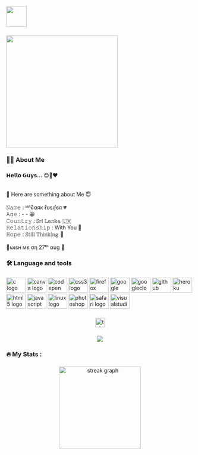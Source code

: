 

###

<div>
  <img height="55" src="https://camo.githubusercontent.com/8ea6b34dae7d5ef5b905f19569061d55c5afabc78250f200c0ec1bc4bdb8396e/68747470733a2f2f726561646d652d747970696e672d7376672e6865726f6b756170702e636f6d3f73697a653d33302677696474683d353030266c696e65733d48692b54686572652bf09f918b"  />
</div>

###

<img src="https://telegra.ph/file/8e46d74419e80ff367232.jpg" width="300" >


###

<h3 align="left">👨‍💻  About Me</h3>

###

<p align="left"><b>𝗛𝗲𝗹𝗹𝗼 𝗚𝘂𝘆𝘀...</b> 😌🌿❤️<br>
<br>
<br>
💬 Here are something about Me 😇<br>
<br>
𝙽𝚊𝚖𝚎 : ᴹᴿ∂αяк ℓυѕιƒєя 💔<br>
𝙰𝚐𝚎 : - - 😀<br>
𝙲𝚘𝚞𝚗𝚝𝚛𝚢 : 𝕊𝕣𝕚 𝕃𝕒𝕟𝕜𝕒 🇱🇰<br>
𝚁𝚎𝚕𝚊𝚝𝚒𝚘𝚗𝚜𝚑𝚒𝚙 : With You 🌿<br>
𝙷𝚘𝚙𝚎 : 𝕊𝕥𝕚𝕝𝕝 𝕋𝕙𝕚𝕟𝕜𝕚𝕟𝕘 🧐<br>
<br>
🎂ωιѕн мє ση 27ᵗʰ αυg 👼<br>
</p>

###

<h3 align="left">🛠 Language and tools</h3>

###

<div align="left">
  <img src="https://cdn.jsdelivr.net/gh/devicons/devicon/icons/c/c-original.svg" height="40" width="52" alt="c logo"  />
  <img src="https://cdn.jsdelivr.net/gh/devicons/devicon/icons/canva/canva-original.svg" height="40" width="52" alt="canva logo"  />
  <img src="https://cdn.jsdelivr.net/gh/devicons/devicon/icons/codepen/codepen-plain.svg" height="40" width="52" alt="codepen logo"  />
  <img src="https://cdn.jsdelivr.net/gh/devicons/devicon/icons/css3/css3-original.svg" height="40" width="52" alt="css3 logo"  />
  <img src="https://cdn.jsdelivr.net/gh/devicons/devicon/icons/firefox/firefox-original.svg" height="40" width="52" alt="firefox logo"  />
  <img src="https://cdn.jsdelivr.net/gh/devicons/devicon/icons/google/google-original.svg" height="40" width="52" alt="google logo"  />
  <img src="https://cdn.jsdelivr.net/gh/devicons/devicon/icons/googlecloud/googlecloud-original.svg" height="40" width="52" alt="googlecloud logo"  />
  <img src="https://cdn.jsdelivr.net/gh/devicons/devicon/icons/github/github-original.svg" height="40" width="52" alt="github logo"  />
  <img src="https://cdn.jsdelivr.net/gh/devicons/devicon/icons/heroku/heroku-original.svg" height="40" width="52" alt="heroku logo"  />
  <img src="https://cdn.jsdelivr.net/gh/devicons/devicon/icons/html5/html5-original.svg" height="40" width="52" alt="html5 logo"  />
  <img src="https://cdn.jsdelivr.net/gh/devicons/devicon/icons/javascript/javascript-original.svg" height="40" width="52" alt="javascript logo"  />
  <img src="https://cdn.jsdelivr.net/gh/devicons/devicon/icons/linux/linux-original.svg" height="40" width="52" alt="linux logo"  />
  <img src="https://cdn.jsdelivr.net/gh/devicons/devicon/icons/photoshop/photoshop-plain.svg" height="40" width="52" alt="photoshop logo"  />
  <img src="https://cdn.jsdelivr.net/gh/devicons/devicon/icons/safari/safari-original.svg" height="40" width="52" alt="safari logo"  />
  <img src="https://cdn.jsdelivr.net/gh/devicons/devicon/icons/visualstudio/visualstudio-plain.svg" height="40" width="52" alt="visualstudio logo"  />
</div>

###

<div align="center">
  <a href="https://t.me/Mr_darklusifer" target="_blank">
    <img src="https://img.shields.io/static/v1?message=Telegram&logo=telegram&label=&color=2CA5E0&logoColor=white&labelColor=&style=for-the-badge" height="25" alt="telegram logo"  />
  </a>
</div>

###

<div align="center">
  <img src="https://visitor-badge.laobi.icu/badge?page_id=Dar.Dar&"  />
</div>

###

<h3 align="left">🔥   My Stats :</h3>

###

<div align="center">
  <img src="https://streak-stats.demolab.com?user=Dar&locale=en&mode=daily&theme=dark&hide_border=false&border_radius=5&order=3" height="220" alt="streak graph"  />
</div>

###
